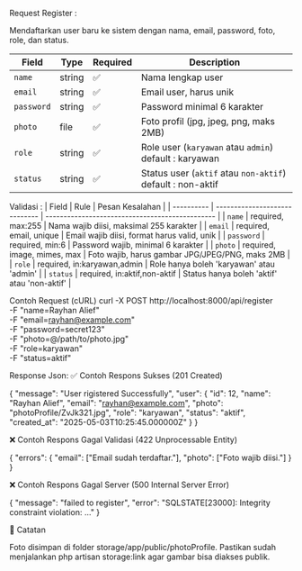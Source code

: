 Request Register :

Mendaftarkan user baru ke sistem dengan nama, email, password, foto, role, dan status.

| Field      | Type   | Required | Description                            |
| ---------- | ------ | -------- | -------------------------------------- |
| `name`     | string | ✅        | Nama lengkap user                      |
| `email`    | string | ✅        | Email user, harus unik                 |
| `password` | string | ✅        | Password minimal 6 karakter            |
| `photo`    | file   | ✅        | Foto profil (jpg, jpeg, png, maks 2MB) |
| `role`     | string | ✅        | Role user (`karyawan` atau `admin`) default : karyawan    |
| `status`   | string | ✅        | Status user (`aktif` atau `non-aktif`) default : non-aktif |

Validasi :
| Field      | Rule                          | Pesan Kesalahan                                 |
| ---------- | ----------------------------- | ----------------------------------------------- |
| `name`     | required, max:255             | Nama wajib diisi, maksimal 255 karakter         |
| `email`    | required, email, unique       | Email wajib diisi, format harus valid, unik     |
| `password` | required, min:6               | Password wajib, minimal 6 karakter              |
| `photo`    | required, image, mimes, max   | Foto wajib, harus gambar JPG/JPEG/PNG, maks 2MB |
| `role`     | required, in\:karyawan,admin  | Role hanya boleh 'karyawan' atau 'admin'        |
| `status`   | required, in\:aktif,non-aktif | Status hanya boleh 'aktif' atau 'non-aktif'     |

Contoh Request (cURL)
curl -X POST http://localhost:8000/api/register \
  -F "name=Rayhan Alief" \
  -F "email=rayhan@example.com" \
  -F "password=secret123" \
  -F "photo=@/path/to/photo.jpg" \
  -F "role=karyawan" \
  -F "status=aktif"
	
Response Json:
✅ Contoh Respons Sukses (201 Created)

{
  "message": "User rigistered Successfully",
  "user": {
    "id": 12,
    "name": "Rayhan Alief",
    "email": "rayhan@example.com",
    "photo": "photoProfile/ZvJk321.jpg",
    "role": "karyawan",
    "status": "aktif",
    "created_at": "2025-05-03T10:25:45.000000Z"
  }
}

❌ Contoh Respons Gagal Validasi (422 Unprocessable Entity)

{
  "errors": {
    "email": ["Email sudah terdaftar."],
    "photo": ["Foto wajib diisi."]
  }
}

❌ Contoh Respons Gagal Server (500 Internal Server Error)

{
  "message": "failed to register",
  "error": "SQLSTATE[23000]: Integrity constraint violation: ..."
}

📝 Catatan

Foto disimpan di folder storage/app/public/photoProfile.
Pastikan sudah menjalankan php artisan storage:link agar gambar bisa diakses publik.


	

